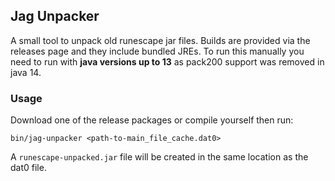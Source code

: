 ## Jag Unpacker

A small tool to unpack old runescape jar files. Builds are provided via the releases page and they include bundled JREs. 
To run this manually you need to run with **java versions up to 13** as pack200 support was removed in java 14.

### Usage

Download one of the release packages or compile yourself then run:

```
bin/jag-unpacker <path-to-main_file_cache.dat0>
```

A `runescape-unpacked.jar` file will be created in the same location as the dat0 file.